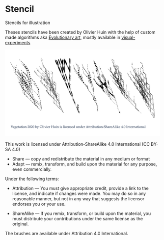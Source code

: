 # Stencil
Stencils for illustration

Theses stencils have been created by Olivier Huin with the help of custom made algorithms aka [Evolutionary art](https://en.wikipedia.org/wiki/Evolutionary_art), mostly available in [visual-experiments](https://github.com/olih/visual-experiments)


![Vegetation 2020](vegetation2020.png)

This work is licensed under Attribution-ShareAlike 4.0 International (CC BY-SA 4.0)

* Share — copy and redistribute the material in any medium or format
* Adapt — remix, transform, and build upon the material for any purpose, even commercially.

Under the following terms:
* Attribution — You must give appropriate credit, provide a link to the license, and indicate if changes were made. You may do so in any reasonable manner, but not in any way that suggests the licensor endorses you or your use.

* ShareAlike — If you remix, transform, or build upon the material, you must distribute your contributions under the same license as the original.

The brushes are available under Attribution 4.0 International.
